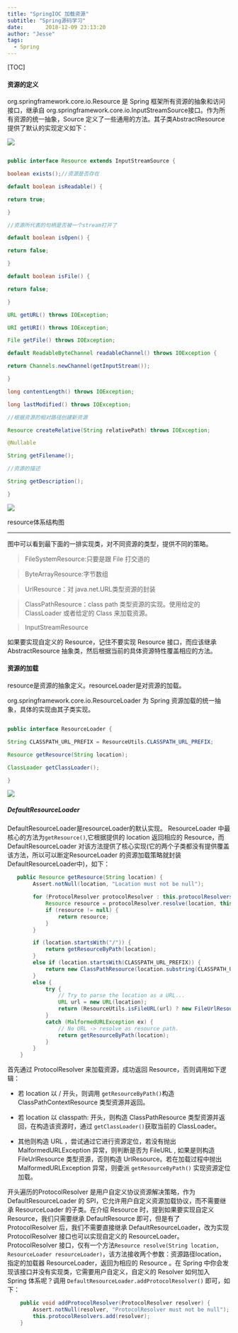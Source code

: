```yaml
---
title: "SpringIOC 加载资源"
subtitle: "Spring源码学习"
date:       2018-12-09 23:13:20
author: "Jesse"
tags:
  - Spring
---
```

[TOC]

#### 资源的定义 

org.springframework.core.io.Resource 是 Spring 框架所有资源的抽象和访问接口，继承自 org.springframework.core.io.InputStreamSource接口。作为所有资源的统一抽象，Source 定义了一些通用的方法。其子类AbstractResource提供了默认的实现定义如下： 

![](https://ws4.sinaimg.cn/large/006tKfTcgy1g0stxz66k9j30660413yh.jpg) 

```java 

public interface Resource extends InputStreamSource { 

boolean exists();//资源是否存在 

default boolean isReadable() { 

return true; 

} 

//资源所代表的句柄是否被一个stream打开了 

default boolean isOpen() { 

return false; 

} 

default boolean isFile() { 

return false; 

} 

URL getURL() throws IOException; 

URI getURI() throws IOException; 

File getFile() throws IOException; 

default ReadableByteChannel readableChannel() throws IOException { 

return Channels.newChannel(getInputStream()); 

} 

long contentLength() throws IOException; 

long lastModified() throws IOException; 

//根据资源的相对路径创建新资源 

Resource createRelative(String relativePath) throws IOException; 

@Nullable 

String getFilename(); 

//资源的描述 

String getDescription(); 

} 

```

![](https://ws4.sinaimg.cn/large/006tKfTcgy1g0stypjfdyj31fe0h0wga.jpg) 

resource体系结构图 

---

图中可以看到最下面的一排实现类，对不同资源的类型，提供不同的策略。 

>FileSystemResource:只要是跟 File 打交道的 

>ByteArrayResource:字节数组 

>UrlResource：对 java.net.URL类型资源的封装 

>ClassPathResource：class path 类型资源的实现。使用给定的 ClassLoader 或者给定的 Class 来加载资源。 

>InputStreamResource 

如果要实现自定义的 Resource，记住不要实现 Resource 接口，而应该继承 AbstractResource 抽象类，然后根据当前的具体资源特性覆盖相应的方法。 

#### 资源的加载 

resource是资源的抽象定义。resourceLoader是对资源的加载。 

org.springframework.core.io.ResourceLoader 为 Spring 资源加载的统一抽象，具体的实现由其子类实现。 

```java 

public interface ResourceLoader { 

String CLASSPATH_URL_PREFIX = ResourceUtils.CLASSPATH_URL_PREFIX; 

Resource getResource(String location); 

ClassLoader getClassLoader(); 

} 

```

![](https://ws4.sinaimg.cn/large/006tKfTcly1g0y1c4mteij319e0ek0tr.jpg)
##### DefaultResourceLoader
DefaultResourceLoader是resourceLoader的默认实现。
ResourceLoader 中最核心的方法为`getResource()`,它根据提供的 location 返回相应的 Resource，而 DefaultResourceLoader 对该方法提供了核心实现(它的两个子类都没有提供覆盖该方法，所以可以断定ResourceLoader 的资源加载策略就封装 DefaultResourceLoader中)，如下：

```java
   public Resource getResource(String location) {
        Assert.notNull(location, "Location must not be null");

        for (ProtocolResolver protocolResolver : this.protocolResolvers) {
            Resource resource = protocolResolver.resolve(location, this);
            if (resource != null) {
                return resource;
            }
        }

        if (location.startsWith("/")) {
            return getResourceByPath(location);
        }
        else if (location.startsWith(CLASSPATH_URL_PREFIX)) {
            return new ClassPathResource(location.substring(CLASSPATH_URL_PREFIX.length()), getClassLoader());
        }
        else {
            try {
                // Try to parse the location as a URL...
                URL url = new URL(location);
                return (ResourceUtils.isFileURL(url) ? new FileUrlResource(url) : new UrlResource(url));
            }
            catch (MalformedURLException ex) {
                // No URL -> resolve as resource path.
                return getResourceByPath(location);
            }
        }
    }
```

首先通过 ProtocolResolver 来加载资源，成功返回 Resource，否则调用如下逻辑：

* 若 location 以 / 开头，则调用 `getResourceByPath()`构造 ClassPathContextResource 类型资源并返回。

* 若 location 以 classpath: 开头，则构造 ClassPathResource 类型资源并返回，在构造该资源时，通过 `getClassLoader()`获取当前的 ClassLoader。

* 其他则构造 URL ，尝试通过它进行资源定位，若没有抛出 MalformedURLException 异常，则判断是否为 FileURL , 如果是则构造 FileUrlResource 类型资源，否则构造 UrlResource。若在加载过程中抛出 MalformedURLException 异常，则委派 `getResourceByPath()` 实现资源定位加载。 

开头遍历的ProtocolResolver 是用户自定义协议资源解决策略，作为 DefaultResourceLoader 的 SPI，它允许用户自定义资源加载协议，而不需要继承 ResourceLoader 的子类。在介绍 Resource 时，提到如果要实现自定义 Resource，我们只需要继承 DefaultResource 即可，但是有了 ProtocolResolver 后，我们不需要直接继承 DefaultResourceLoader，改为实现 ProtocolResolver 接口也可以实现自定义的 ResourceLoader。 ProtocolResolver 接口，仅有一个方法`Resource resolve(String location, ResourceLoader resourceLoader)`，该方法接收两个参数：资源路径location，指定的加载器 ResourceLoader，返回为相应的 Resource 。在 Spring 中你会发现该接口并没有实现类，它需要用户自定义，自定义的 Resolver 如何加入 Spring 体系呢？调用 `DefaultResourceLoader.addProtocolResolver()` 即可，如下：

```java
    public void addProtocolResolver(ProtocolResolver resolver) {
        Assert.notNull(resolver, "ProtocolResolver must not be null");
        this.protocolResolvers.add(resolver);
    }
```

